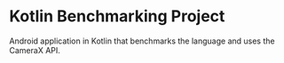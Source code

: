 # Kotlin Benchmarking Project
Android application in Kotlin that benchmarks the language and uses the CameraX API.
